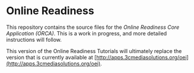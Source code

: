 # Online Readiness
This repository contains the source files for the *Online Readiness Core Application (ORCA)*. This is a work in progress, and more detailed instructions will follow. 

This version of the Online Readiness Tutorials will ultimately replace the version that is currently available at [http://apps.3cmediasolutions.org/oei](http://apps.3cmediasolutions.org/oei).  
